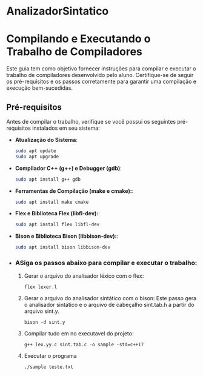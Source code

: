 # AnalizadorSintatico

# Compilando e Executando o Trabalho de Compiladores

Este guia tem como objetivo fornecer instruções para compilar e executar o trabalho de compiladores desenvolvido pelo aluno. Certifique-se de seguir os pré-requisitos e os passos corretamente para garantir uma compilação e execução bem-sucedidas.

## Pré-requisitos

Antes de compilar o trabalho, verifique se você possui os seguintes pré-requisitos instalados em seu sistema:

- **Atualização do Sistema**:
  ```bash
  sudo apt update
  sudo apt upgrade

- **Compilador C++ (g++) e Debugger (gdb)**:
  ```bash
  sudo apt install g++ gdb

- **Ferramentas de Compilação (make e cmake):**:
  ```bash
  sudo apt install make cmake

- **Flex e Biblioteca Flex (libfl-dev):**:
  ```bash
  sudo apt install flex libfl-dev

- **Bison e Biblioteca Bison (libbison-dev):**:
  ```bash
  sudo apt install bison libbison-dev

- ### ASiga os passos abaixo para compilar e executar o trabalho:

  1. Gerar o arquivo do analisador léxico com o flex:

         flex lexer.l

  2. Gerar o arquivo do analisador sintático com o bison:
  Este passo gera o analisador sintático e o arquivo de cabeçalho sint.tab.h a partir do arquivo sint.y.
  
	     bison -d sint.y 

  3. Compilar tudo em no executavel do projeto:

	     g++ lex.yy.c sint.tab.c -o sample -std=c++17

  4. Executar o programa
  
	     ./sample teste.txt


